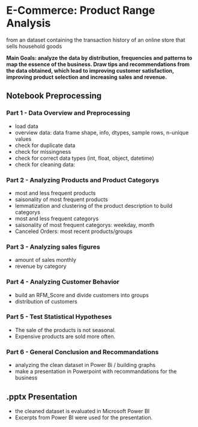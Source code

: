 # E-Commerce: Product Range Analysis
from an dataset containing the transaction history of an online store that sells household goods

**Main Goals: analyze the data by distribution, frequencies and patterns to map the essence of the business. Draw tips and recommendations from the data obtained, which lead to improving customer satisfaction, improving product selection and increasing sales and revenue.**
## Notebook Preprocessing

### Part 1 - Data Overview and Preprocessing
- load data
- overview data: data frame shape, info, dtypes, sample rows, n-unique values
- check for duplicate data
- check for missingness
- check for correct data types (int, float, object, datetime)
- check for cleaning data: 

### Part 2 - Analyzing Products and Product Categorys
- most and less frequent products
- saisonality of most frequent products
- lemmatization and clustering of the product description to build categorys
- most and less frequent categorys
- saisonality of most frequent categorys: weekday, month
- Canceled Orders: most recent products/groups

### Part 3 - Analyzing sales figures
- amount of sales monthly
- revenue by category

### Part 4 - Analyzing Customer Behavior
- build an RFM_Score and divide customers into groups
- distribution of customers

### Part 5 - Test Statistical Hypotheses
- The sale of the products is not seasonal.
- Expensive products are sold more often.

### Part 6 - General Conclusion and Recommandations
- analyzing the clean dataset in Power Bi / building graphs
- make a presentation in Powerpoint with recommandations for the business

## .pptx Presentation
- the cleaned dataset is evaluated in Microsoft Power BI
- Excerpts from Power BI were used for the presentation.
